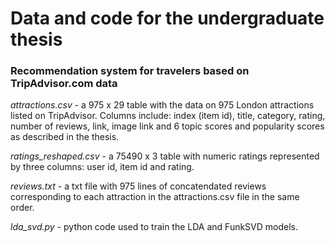 # Data and code for the undergraduate thesis
### Recommendation system for travelers based on TripAdvisor.com data

*attractions.csv* - a 975 x 29 table with the data on 975 London attractions listed on TripAdvisor. Columns include: index (item id), title, category, rating, number of reviews, link, image link and 6 topic scores and popularity scores as described in the thesis.


*ratings_reshaped.csv* - a 75490 x 3 table  with numeric ratings represented by three columns: user id, item id and rating.


*reviews.txt* - a txt file with 975 lines of concatendated reviews corresponding to each attraction in the attractions.csv file in the same order.

*lda_svd.py* - python code used to train the LDA and FunkSVD models.

